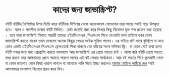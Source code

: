 <h1 align="center">কাদের জন্য জাভাস্ক্রিপ্ট?</h1>
বইটি বইটির বৈশিষ্ট্যের উপর ভিত্তি করে বইটিকে বিগিনার থেকে অ্যাডভানস লেভেলের যারা আছে সবাই পড়ে উপকৃত হবে। সরল ও সাবলীল ভাষায় বইটি লিখিত। চেষ্টা করেছি মজা করে লিখার কিছু বিনোদন যুক্ত শব্দ প্রয়োগ করা হয়েছে । তবে যারা জাভাস্ক্রিপ্ট শিখতে আগ্রহী তাদের এইচটিএমএল ,সিএসএস শিখে নেওয়াটা ভাল তাইলে যখন ডোম জাভাস্ক্রিপ্ট করতে যাবেন তখন দেখবেন অনেক কিছুর ক্ষেত্রে অধিক সুবিধা পাবেন। এর বাইরে যদি সাথে বুটস্ট্রাপ বা অন্য কোন একটা এইচটিএমএল সিএসএস ফ্রেমওয়ার্ক শিখা থাকলে তো বউয়ের সাথে শালিকা ফ্রি। যা হোক মোট কথা হলো বইটি সবার জন্য যারা প্রোগ্রামিং করতে ভালবাসে আর জাভাস্ক্রিপ্ট এর প্রেমে পড়তে চাই । আশা করি বইটি প্রেমে পড়তে বাধ্য করবে আর আপনাদের প্রেমে পড়াতে পারলে আমার এই বই লেখার সার্থ্যকতা। আর বই পড়তে গিয়ে  ভুলত্রুটি পেলে বা কোন জায়গায় কোন বিষয় খারাপ লাগলে বা আমাকে গালি দিতে ইচ্ছা করলেও <a href="mailto:pro.nipu@gmail.com" title="ক্লিক করেন মেইল পাবেন">আমার মেইলে পাঠিয়ে দেন</a> সবই আপনাদের ভালবাসা হিসেবে গ্রহন করে নিব। 
